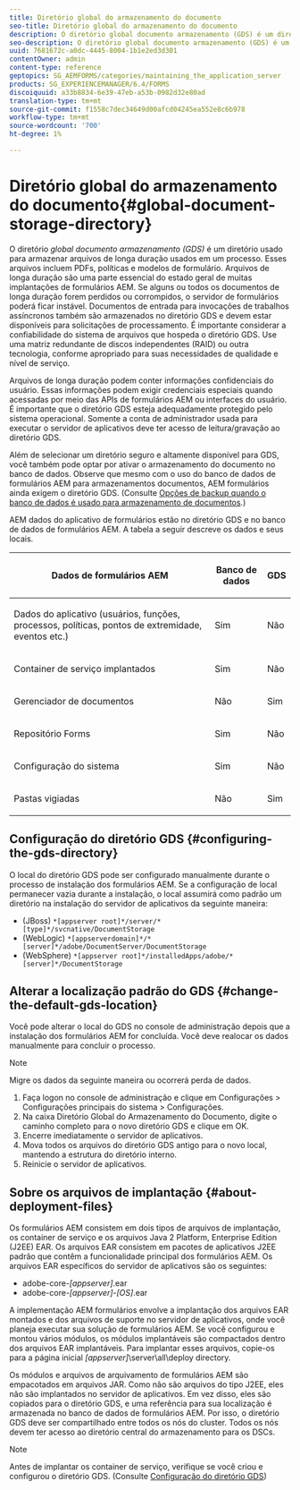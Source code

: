 ```yaml
---
title: Diretório global do armazenamento do documento
seo-title: Diretório global do armazenamento do documento
description: O diretório global documento armazenamento (GDS) é um diretório usado para armazenar arquivos de longa duração usados em um processo.
seo-description: O diretório global documento armazenamento (GDS) é um diretório usado para armazenar arquivos de longa duração usados em um processo.
uuid: 7681672c-a0dc-4445-8004-1b1e2ed3d301
contentOwner: admin
content-type: reference
geptopics: SG_AEMFORMS/categories/maintaining_the_application_server
products: SG_EXPERIENCEMANAGER/6.4/FORMS
discoiquuid: a33b8834-6e39-47eb-a53b-0982d32e80ad
translation-type: tm+mt
source-git-commit: f1558c7dec34649d00afcd04245ea552e8c6b978
workflow-type: tm+mt
source-wordcount: '700'
ht-degree: 1%

---
```



# Diretório global do armazenamento do documento{#global-document-storage-directory}

O diretório *global documento armazenamento (GDS)* é um diretório usado para armazenar arquivos de longa duração usados em um processo. Esses arquivos incluem PDFs, políticas e modelos de formulário. Arquivos de longa duração são uma parte essencial do estado geral de muitas implantações de formulários AEM. Se alguns ou todos os documentos de longa duração forem perdidos ou corrompidos, o servidor de formulários poderá ficar instável. Documentos de entrada para invocações de trabalhos assíncronos também são armazenados no diretório GDS e devem estar disponíveis para solicitações de processamento. É importante considerar a confiabilidade do sistema de arquivos que hospeda o diretório GDS. Use uma matriz redundante de discos independentes (RAID) ou outra tecnologia, conforme apropriado para suas necessidades de qualidade e nível de serviço.

Arquivos de longa duração podem conter informações confidenciais do usuário. Essas informações podem exigir credenciais especiais quando acessadas por meio das APIs de formulários AEM ou interfaces do usuário. É importante que o diretório GDS esteja adequadamente protegido pelo sistema operacional. Somente a conta de administrador usada para executar o servidor de aplicativos deve ter acesso de leitura/gravação ao diretório GDS.

Além de selecionar um diretório seguro e altamente disponível para GDS, você também pode optar por ativar o armazenamento do documento no banco de dados. Observe que mesmo com o uso do banco de dados de formulários AEM para armazenamentos documentos, AEM formulários ainda exigem o diretório GDS. (Consulte [Opções de backup quando o banco de dados é usado para armazenamento de documentos](/help/forms/using/admin-help/files-back-recover.md#backup-options-when-database-is-used-for-document-storage).)

AEM dados do aplicativo de formulários estão no diretório GDS e no banco de dados de formulários AEM. A tabela a seguir descreve os dados e seus locais.

<table> 
 <thead> 
  <tr> 
   <th><p>Dados de formulários AEM</p></th> 
   <th><p>Banco de dados</p></th> 
   <th><p>GDS</p></th> 
  </tr> 
 </thead> 
 <tbody>
  <tr> 
   <td><p>Dados do aplicativo (usuários, funções, processos, políticas, pontos de extremidade, eventos etc.)</p></td> 
   <td><p>Sim</p></td> 
   <td><p>Não</p></td> 
  </tr> 
  <tr> 
   <td><p>Container de serviço implantados</p></td> 
   <td><p>Sim</p></td> 
   <td><p>Não</p></td> 
  </tr> 
  <tr> 
   <td><p>Gerenciador de documentos </p></td> 
   <td><p>Não</p></td> 
   <td><p>Sim</p></td> 
  </tr> 
  <tr> 
   <td><p>Repositório Forms</p></td> 
   <td><p>Sim</p></td> 
   <td><p>Não</p></td> 
  </tr> 
  <tr> 
   <td><p>Configuração do sistema</p></td> 
   <td><p>Sim</p></td> 
   <td><p>Não</p></td> 
  </tr> 
  <tr> 
   <td><p>Pastas vigiadas</p></td> 
   <td><p>Não</p></td> 
   <td><p>Sim</p></td> 
  </tr> 
 </tbody> 
</table>

## Configuração do diretório GDS {#configuring-the-gds-directory}

O local do diretório GDS pode ser configurado manualmente durante o processo de instalação dos formulários AEM. Se a configuração de local permanecer vazia durante a instalação, o local assumirá como padrão um diretório na instalação do servidor de aplicativos da seguinte maneira:

* (JBoss) `*[appserver root]*/server/*[type]*/svcnative/DocumentStorage`
* (WebLogic) `*[appserverdomain]*/*[server]*/adobe/DocumentServer/DocumentStorage`
* (WebSphere) `*[appserver root]*/installedApps/adobe/*[server]*/DocumentStorage`

## Alterar a localização padrão do GDS {#change-the-default-gds-location}

Você pode alterar o local do GDS no console de administração depois que a instalação dos formulários AEM for concluída. Você deve realocar os dados manualmente para concluir o processo.

>[!NOTE]
>
>Migre os dados da seguinte maneira ou ocorrerá perda de dados.

1. Faça logon no console de administração e clique em Configurações > Configurações principais do sistema > Configurações.
1. Na caixa Diretório Global do Armazenamento do Documento, digite o caminho completo para o novo diretório GDS e clique em OK.
1. Encerre imediatamente o servidor de aplicativos.
1. Mova todos os arquivos do diretório GDS antigo para o novo local, mantendo a estrutura do diretório interno.
1. Reinicie o servidor de aplicativos.

## Sobre os arquivos de implantação {#about-deployment-files}

Os formulários AEM consistem em dois tipos de arquivos de implantação, os container de serviço e os arquivos Java 2 Platform, Enterprise Edition (J2EE) EAR. Os arquivos EAR consistem em pacotes de aplicativos J2EE padrão que contêm a funcionalidade principal dos formulários AEM. Os arquivos EAR específicos do servidor de aplicativos são os seguintes:

* adobe-core-*[appserver]*.ear
* adobe-core-*[appserver]*-*[OS]*.ear

A implementação AEM formulários envolve a implantação dos arquivos EAR montados e dos arquivos de suporte no servidor de aplicativos, onde você planeja executar sua solução de formulários AEM. Se você configurou e montou vários módulos, os módulos implantáveis são compactados dentro dos arquivos EAR implantáveis. Para implantar esses arquivos, copie-os para a página inicial *[appserver]*\server\all\deploy directory.

Os módulos e arquivos de arquivamento de formulários AEM são empacotados em arquivos JAR. Como não são arquivos do tipo J2EE, eles não são implantados no servidor de aplicativos. Em vez disso, eles são copiados para o diretório GDS, e uma referência para sua localização é armazenada no banco de dados de formulários AEM. Por isso, o diretório GDS deve ser compartilhado entre todos os nós do cluster. Todos os nós devem ter acesso ao diretório central do armazenamento para os DSCs.

>[!NOTE]
>
>Antes de implantar os container de serviço, verifique se você criou e configurou o diretório GDS. (Consulte [Configuração do diretório GDS](global-document-storage-directory.md#configuring-the-gds-directory))


